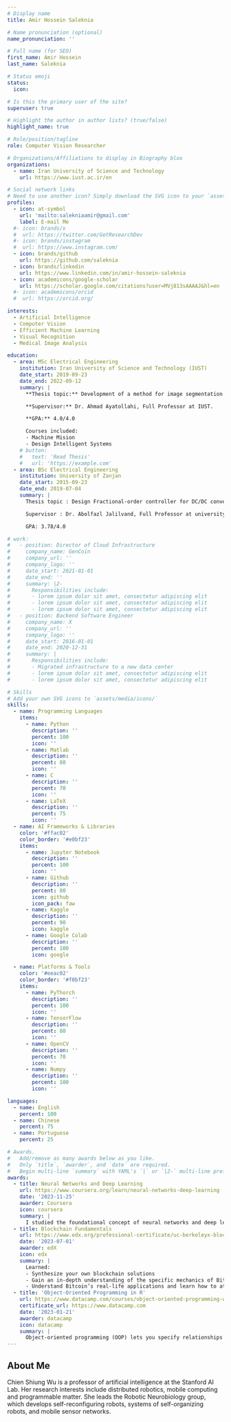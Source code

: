 ```yaml
---
# Display name
title: Amir Hossein Saleknia

# Name pronunciation (optional)
name_pronunciation: ''

# Full name (for SEO)
first_name: Amir Hossein
last_name: Saleknia

# Status emoji
status:
  icon: 

# Is this the primary user of the site?
superuser: true

# Highlight the author in author lists? (true/false)
highlight_name: true

# Role/position/tagline
role: Computer Vision Researcher

# Organizations/Affiliations to display in Biography blox
organizations:
  - name: Iran University of Science and Technology
    url: https://www.iust.ac.ir/en

# Social network links
# Need to use another icon? Simply download the SVG icon to your `assets/media/icons/` folder.
profiles:
  - icon: at-symbol
    url: 'mailto:salekniaamir@gmail.com'
    label: E-mail Me
  #- icon: brands/x
  #  url: https://twitter.com/GetResearchDev
  #- icon: brands/instagram
  #  url: https://www.instagram.com/
  - icon: brands/github
    url: https://github.com/saleknia
  - icon: brands/linkedin
    url: https://www.linkedin.com/in/amir-hossein-saleknia
  - icon: academicons/google-scholar
    url: https://scholar.google.com/citations?user=MVj813sAAAAJ&hl=en
  #- icon: academicons/orcid
  #  url: https://orcid.org/

interests:
  - Artificial Intelligence
  - Computer Vision
  - Efficient Machine Learning
  - Visual Recognition
  - Medical Image Analysis

education:
  - area: MSc Electrical Engineering
    institution: Iran University of Science and Technology (IUST)
    date_start: 2019-09-23
    date_end: 2022-09-12
    summary: |
      **Thesis topic:** Development of a method for image segmentation based on knowledge distillation.

      **Supervisor:** Dr. Ahmad Ayatollahi, Full Professor at IUST.

      **GPA:** 4.0/4.0

      Courses included:
      - Machine Mision 
      - Design Intelligent Systems
    # button:
    #   text: 'Read Thesis'
    #   url: 'https://example.com'
  - area: BSc Electrical Engineering
    institution: University of Zanjan
    date_start: 2015-09-23
    date_end: 2019-07-04
    summary: |
      Thesis topic : Design Fractional‑order controller for DC/DC convertors based on Bee Colony Optimization algorithm.

      Supervisor : Dr. Abolfazl Jalilvand, Full Professor at university of Zanjan.

      GPA: 3.78/4.0

# work:
#   - position: Director of Cloud Infrastructure
#     company_name: GenCoin
#     company_url: ''
#     company_logo: ''
#     date_start: 2021-01-01
#     date_end: ''
#     summary: |2-
#       Responsibilities include:
#       - lorem ipsum dolor sit amet, consectetur adipiscing elit
#       - lorem ipsum dolor sit amet, consectetur adipiscing elit
#       - lorem ipsum dolor sit amet, consectetur adipiscing elit
#   - position: Backend Software Engineer
#     company_name: X
#     company_url: ''
#     company_logo: ''
#     date_start: 2016-01-01
#     date_end: 2020-12-31
#     summary: |
#       Responsibilities include:
#       - Migrated infrastructure to a new data center
#       - lorem ipsum dolor sit amet, consectetur adipiscing elit
#       - lorem ipsum dolor sit amet, consectetur adipiscing elit

# Skills
# Add your own SVG icons to `assets/media/icons/`
skills:
  - name: Programming Languages 
    items:
      - name: Python
        description: ''
        percent: 100
        icon: ''
      - name: Matlab
        description: ''
        percent: 80
        icon: ''
      - name: C
        description: ''
        percent: 70
        icon: ''
      - name: LaTeX
        description: ''
        percent: 75
        icon: ''
  - name: AI Frameworks & Libraries
    color: '#ffac02'
    color_border: '#e0bf23'
    items:
      - name: Jupyter Notebook
        description: ''
        percent: 100
        icon: ''
      - name: Github
        description: ''
        percent: 80
        icon: github
        icon_pack: faw
      - name: Kaggle
        description: ''
        percent: 90
        icon: kaggle
      - name: Google Colab
        description: ''
        percent: 100
        icon: google

  - name: Platforms & Tools
    color: '#eeac02'
    color_border: '#f0bf23'
    items:
      - name: PyThorch
        description: ''
        percent: 100
        icon: ''
      - name: TensorFlow
        description: ''
        percent: 80
        icon: ''
      - name: OpenCV
        description: ''
        percent: 70
        icon: ''
      - name: Numpy
        description: ''
        percent: 100
        icon: ''

languages:
  - name: English
    percent: 100
  - name: Chinese
    percent: 75
  - name: Portuguese
    percent: 25

# Awards.
#   Add/remove as many awards below as you like.
#   Only `title`, `awarder`, and `date` are required.
#   Begin multi-line `summary` with YAML's `|` or `|2-` multi-line prefix and indent 2 spaces below.
awards:
  - title: Neural Networks and Deep Learning
    url: https://www.coursera.org/learn/neural-networks-deep-learning
    date: '2023-11-25'
    awarder: Coursera
    icon: coursera
    summary: |
      I studied the foundational concept of neural networks and deep learning. By the end, I was familiar with the significant technological trends driving the rise of deep learning; build, train, and apply fully connected deep neural networks; implement efficient (vectorized) neural networks; identify key parameters in a neural network’s architecture; and apply deep learning to your own applications.
  - title: Blockchain Fundamentals
    url: https://www.edx.org/professional-certificate/uc-berkeleyx-blockchain-fundamentals
    date: '2023-07-01'
    awarder: edX
    icon: edx
    summary: |
      Learned:
      - Synthesize your own blockchain solutions
      - Gain an in-depth understanding of the specific mechanics of Bitcoin
      - Understand Bitcoin’s real-life applications and learn how to attack and destroy Bitcoin, Ethereum, smart contracts and Dapps, and alternatives to Bitcoin’s Proof-of-Work consensus algorithm
  - title: 'Object-Oriented Programming in R'
    url: https://www.datacamp.com/courses/object-oriented-programming-with-s3-and-r6-in-r
    certificate_url: https://www.datacamp.com
    date: '2023-01-21'
    awarder: datacamp
    icon: datacamp
    summary: |
      Object-oriented programming (OOP) lets you specify relationships between functions and the objects that they can act on, helping you manage complexity in your code. This is an intermediate level course, providing an introduction to OOP, using the S3 and R6 systems. S3 is a great day-to-day R programming tool that simplifies some of the functions that you write. R6 is especially useful for industry-specific analyses, working with web APIs, and building GUIs.
---
```


## About Me

Chien Shiung Wu is a professor of artificial intelligence at the Stanford AI Lab. Her research interests include distributed robotics, mobile computing and programmable matter. She leads the Robotic Neurobiology group, which develops self-reconfiguring robots, systems of self-organizing robots, and mobile sensor networks.
